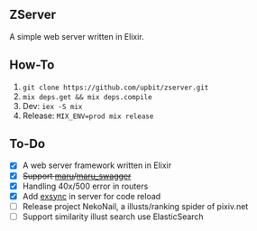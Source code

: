 ZServer
--------------------

A simple web server written in Elixir.

## How-To

1. `git clone https://github.com/upbit/zserver.git`
1. `mix deps.get && mix deps.compile`
1. Dev: `iex -S mix`
1. Release: `MIX_ENV=prod mix release`

## To-Do

* [x] A web server framework written in Elixir
* [x] ~~Support [maru](https://github.com/falood/maru)/[maru_swagger](https://github.com/falood/maru_swagger)~~
* [x] Handling 40x/500 error in routers
* [x] Add [exsync](https://github.com/falood/exsync) in server for code reload
* [ ] Release project NekoNail, a illusts/ranking spider of pixiv.net
* [ ] Support similarity illust search use ElasticSearch

